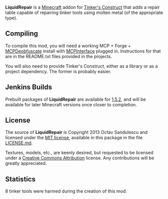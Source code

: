 **LiquidRepair** is a [Minecraft](http://minecraft.net) addon for [Tinker's
Construct](https://github.com/SlimeKnights/TinkersConstruct) that adds a repair
table capable of repairing tinker tools using molten metal (of the appropriate
type).


## Compiling ##

To compile this mod, you will need a working MCP + Forge +
[MCPDeobfuscate](https://github.com/FunnyMan3595/mcp_deobfuscate) install with
[MCPInterface](https://github.com/FunnyMan3595/mcp_interface) plugged in.
Instructions for that are in the README.txt files provided in the projects.

You will also need to provide Tinker's Construct, either as a library or as a
project dependency. The former is probably easier.


## Jenkins Builds ##

Prebuilt packages of **LiquidRepair** are available for
[1.5.2](http://ci.narc.ro/job/LiquidRepair-1.5/), and will be available for
later Minecraft versions once closer to completion.


## License ##

The source of **LiquidRepair** is Copyright 2013 Octav Sandulescu and licensed
under the [MIT license](http://opensource.org/licenses/mit-license.html),
available in this package in the file [LICENSE.md](LICENSE.md).

Textures, models, etc., are keenly desired, but requested to be licensed under
a [Creative Commons Attribution](https://creativecommons.org/licenses/by/3.0/)
license. Any contributions will be greatly appreciated.


## Statistics ##

8 tinker tools were harmed during the creation of this mod.
